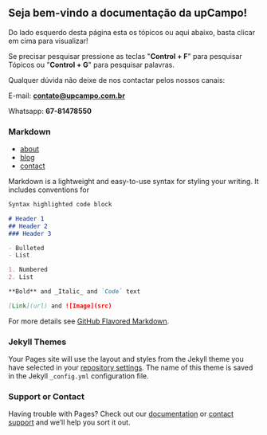 ## Seja bem-vindo a documentação da upCampo! 

Do lado esquerdo desta página esta os tópicos ou aqui abaixo, basta clicar em cima para visualizar!

Se precisar pesquisar pressione as teclas "**Control + F**" para pesquisar Tópicos ou "**Control + G**" para pesquisar palavras.


Qualquer dúvida não deixe de nos contactar pelos nossos canais:

E-mail: **contato@upcampo.com.br**

Whatsapp: **67-81478550**

### Markdown

<nav>
  <ul>
    <li><a href='/about' {% if current[1] == 'about' %}class='current'{% endif %}>about</a></li>
    <li><a href='/blog' {% if current[1] == 'blog' %}class='current'{% endif %}>blog</a></li>
    <li><a href='/contact' {% if current[1] == 'contact' %}class='current'{% endif %}>contact</a></li>
  </ul>
</nav>

Markdown is a lightweight and easy-to-use syntax for styling your writing. It includes conventions for

```markdown
Syntax highlighted code block

# Header 1
## Header 2
### Header 3

- Bulleted
- List

1. Numbered
2. List

**Bold** and _Italic_ and `Code` text

[Link](url) and ![Image](src)
```

For more details see [GitHub Flavored Markdown](https://guides.github.com/features/mastering-markdown/).

### Jekyll Themes

Your Pages site will use the layout and styles from the Jekyll theme you have selected in your [repository settings](https://github.com/jonasrotilli/upCampo/settings). The name of this theme is saved in the Jekyll `_config.yml` configuration file.

### Support or Contact

Having trouble with Pages? Check out our [documentation](https://help.github.com/categories/github-pages-basics/) or [contact support](https://github.com/contact) and we’ll help you sort it out.
